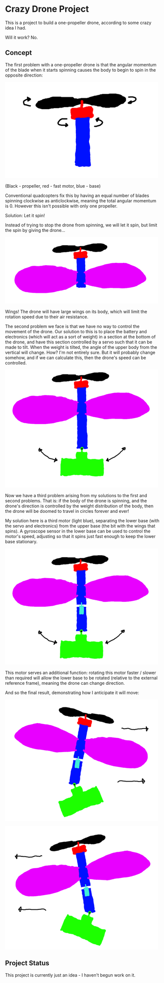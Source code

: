 # Crazy Drone Project

This is a project to build a one-propeller drone, according to some
crazy idea I had. 

Will it work? No.

## Concept

The first problem with a one-propeller drone is that the angular
momentum of the blade when it starts spinning causes the body to begin
to spin in the opposite direction:

![](img/diagram-1.png)

(Black - propeller, red - fast motor, blue - base)

Conventional quadcopters fix this by having an equal number of blades
spinning clockwise as anticlockwise, meaning the total angular
momentum is 0. However this isn't possible with only one propeller.

Solution: Let it spin!

Instead of trying to stop the drone from spinning, we will let it
spin, but limit the spin by giving the drone...

![](img/diagram-2.png)

Wings! The drone will have large wings on its body, which will limit
the rotation speed due to their air resistance.

The second problem we face is that we have no way to control the
movement of the drone. Our solution to this is to place the battery
and electronics (which will act as a sort of weight) in a section at
the bottom of the drone, and have this section controlled by a servo
such that it can be made to tilt. When the weight is tilted, the angle
of the upper body from the vertical will change. How? I'm not entirely
sure. But it will probably change somehow, and if we can calculate
this, then the drone's speed can be controlled.

![](img/diagram-3.png)

Now we have a third problem arising from my solutions to the first and
second problems. That is: if the body of the drone is spinning, and
the drone's direction is controlled by the weight distribution of the
body, then the drone will be doomed to travel in circles forever and
ever!

My solution here is a third motor (light blue), separating the lower
base (with the servo and electronics) from the upper base (the bit
with the wings that spins). A gyroscope sensor in the lower base can
be used to control the motor's speed, adjusting so that it spins just
fast enough to keep the lower base stationary.

![](img/diagram-4.png)

This motor serves an additional function: rotating this motor faster /
slower than required will allow the lower base to be rotated (relative
to the external reference frame), meaning the drone can change
direction.

And so the final result, demonstrating how I anticipate it will move:

![](img/diagram-5.png)

![](img/diagram-6.png)

## Project Status

This project is currently just an idea - I haven't begun work on
it.
